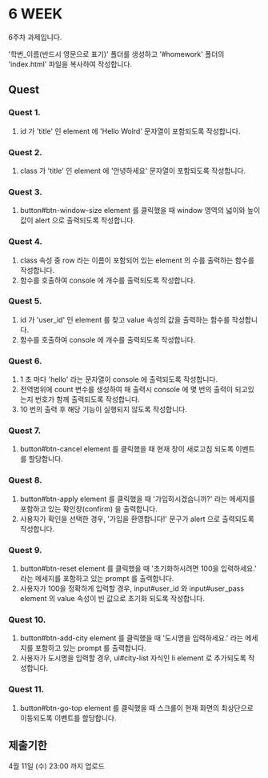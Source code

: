 # 6 WEEK

6주차 과제입니다.

'학번_이름(반드시 영문으로 표기)' 폴더를 생성하고 '#homework' 폴더의 'index.html' 파일을 복사하여 작성합니다.

## Quest

### Quest 1.
1. id 가 'title' 인 element 에 'Hello Wolrd' 문자열이 포함되도록 작성합니다.

### Quest 2.
1. class 가 'title' 인 element 에 '안녕하세요' 문자열이 포함되도록 작성합니다.

### Quest 3.
1. button#btn-window-size element 를 클릭했을 때 window 영역의 넓이와 높이값이 alert 으로 출력되도록 작성합니다.

### Quest 4.
1. class 속성 중 row 라는 이름이 포함되어 있는 element 의 수를 출력하는 함수를 작성합니다.
2. 함수를 호출하여 console 에 개수를 출력되도록 작성합니다.

### Quest 5.
1. id 가 'user_id' 인 element 를 찾고 value 속성의 값을 출력하는 함수를 작성합니다.
2. 함수를 호출하여 console 에 개수를 출력되도록 작성합니다.

### Quest 6.
1. 1 초 마다 'hello' 라는 문자열이 console 에 출력되도록 작성합니다.
2. 전역범위에 count 변수를 생성하여 매 출력시 console 에 몇 번의 출력이 되고있는지 번호가 함께 출력되도록 작성합니다.
3. 10 번의 출력 후 해당 기능이 실행되지 않도록 작성합니다.

### Quest 7.
1. button#btn-cancel element 를 클릭했을 때 현재 창이 새로고침 되도록 이벤트를 할당합니다.

### Quest 8.
1. button#btn-apply element 를 클릭했을 때 '가입하시겠습니까?' 라는 메세지를 포함하고 있는 확인창(confirm) 을 출력합니다.
2. 사용자가 확인을 선택한 경우, '가입을 환영합니다!' 문구가 alert 으로 출력되도록 작성합니다.

### Quest 9.
1. button#btn-reset element 를 클릭했을 때 '초기화하시려면 100을 입력하세요.' 라는 메세지를 포함하고 있는 prompt 를 출력합니다.
2. 사용자가 100을 정확하게 입력할 경우, input#user_id 와 input#user_pass element 의 value 속성이 빈 값으로 초기화 되도록 작성합니다.

### Quest 10.
1. button#btn-add-city element 를 클릭했을 때 '도시명을 입력하세요.' 라는 메세지를 포함하고 있는 prompt 를 출력합니다.
2. 사용자가 도시명을 입력할 경우, ul#city-list 자식인 li element 로 추가되도록 작성합니다.

### Quest 11.
1. button#btn-go-top element 를 클릭했을 때 스크롤이 현재 화면의 최상단으로 이동되도록 이벤트를 할당합니다.

## 제출기한

4월 11일 (수) 23:00 까지 업로드